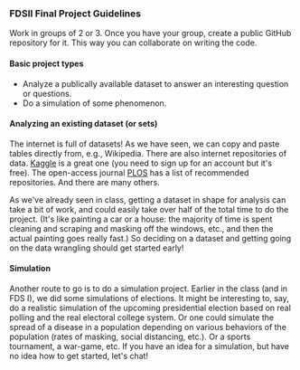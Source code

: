 ### FDSII Final Project Guidelines

Work in groups of 2 or 3. Once you have your group, create a public GitHub repository for it. This way you can collaborate on writing the code.

#### Basic project types

* Analyze a publically available dataset to answer an interesting question or questions.
* Do a simulation of some phenomenon.

#### Analyzing an existing dataset (or sets)

The internet is full of datasets! As we have seen, we can copy and paste tables directly from, e.g., Wikipedia. There are also internet repositories of data. [Kaggle](https://www.kaggle.com/datasets) is a great one (you need to sign up for an account but it's free). The open-access journal [PLOS](https://journals.plos.org/plosone/s/recommended-repositories) has a list of recommended repositories. And there are many others.

As we've already seen in class, getting a dataset in shape for analysis can take a bit of work, and could easily take over half of the total time to do the project. (It's like painting a car or a house: the majority of time is spent cleaning and scraping and masking off the windows, etc., and then the actual painting goes really fast.) So deciding on a dataset and getting going on the data wrangling should get started early!

#### Simulation

Another route to go is to do a simulation project. Earlier in the class (and in FDS I), we did some simulations of elections. It might be interesting to, say, do a realistic simulation of the upcoming presidential election based on real polling and the real electoral college system. Or one could simulate the spread of a disease in a population depending on various behaviors of the population (rates of masking, social distancing, etc.). Or a sports tournament, a war-game, etc. If you have an idea for a simulation, but have no idea how to get started, let's chat!
